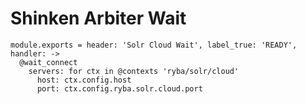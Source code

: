 
# Shinken Arbiter Wait

    module.exports = header: 'Solr Cloud Wait', label_true: 'READY', handler: ->
      @wait_connect
        servers: for ctx in @contexts 'ryba/solr/cloud'
          host: ctx.config.host
          port: ctx.config.ryba.solr.cloud.port
